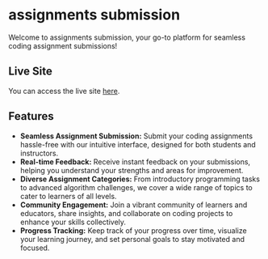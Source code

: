# assignments submission

Welcome to assignments submission, your go-to platform for seamless coding assignment submissions!

## Live Site

You can access the live site [here](https://assignments-submission.web.app).

## Features

- **Seamless Assignment Submission:** Submit your coding assignments hassle-free with our intuitive interface, designed for both students and instructors.
- **Real-time Feedback:** Receive instant feedback on your submissions, helping you understand your strengths and areas for improvement.
- **Diverse Assignment Categories:** From introductory programming tasks to advanced algorithm challenges, we cover a wide range of topics to cater to learners of all levels.
- **Community Engagement:** Join a vibrant community of learners and educators, share insights, and collaborate on coding projects to enhance your skills collectively.
- **Progress Tracking:** Keep track of your progress over time, visualize your learning journey, and set personal goals to stay motivated and focused.


